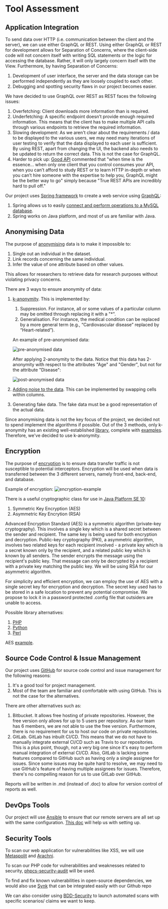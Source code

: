 # Tool Assessment

## Application Integration

To send data over HTTP (i.e. communication between the client and the server), we can use either GraphQL or REST. Using either GraphQL or REST for development allows for Separation of Concerns, where the client-side code will not concern itself with writing SQL statements or the logic for accessing the database. Rather, it will only largely concern itself with the View. Furthermore, by having Separation of Concerns: 
1. Development of user interface, the server and the data storage can be performed independently as they are loosely coupled to each other.
1. Debugging and spotting security flaws in our project becomes easier.

We have decided to use GraphQL over REST as REST faces the following issues:
1. Overfetching: Client downloads more information than is required.
1. Underfetching: A specific endpoint doesn’t provide enough required information. This means that the client has to make multiple API calls through various endpoints to retrieve the required information.
1. Slowing development: As we aren't clear about the requirements / data to be displayed to the various users, we may need many iterations of user testing to verify that the data displayed to each user is sufficient. By using REST, apart from changing the UI, the backend also needs to be updated to return the correct data. This is not the case for GraphQL.
1. Harder to pick up: [Good API](https://blog.goodapi.co/rest-vs-graphql-a-critical-review-5f77392658e7) commented that "when time is the essence... when only one client that you control consumes your API, when you can’t afford to study REST or to learn HTTP in-depth or when you can’t hire someone with the expertise to help you, GraphQL might be the better way to go" simply because "True REST APIs are incredibly hard to pull off."

Our project uses [Spring framework](https://spring.io/) to create a web service using [GraphQL](https://www.baeldung.com/spring-graphql):
1. Spring allows us to easily [connect and perform operations to a MySQL database](https://dev.to/sambenskin/howto-integrate-a-mysql-database-into-your-java-spring-boot-graphql-service-26c).
1. Spring works on Java platform, and most of us are familiar with Java.

## Anonymising Data

The purpose of [anonymising](http://kau.diva-portal.org/smash/get/diva2:1043735/FULLTEXT01.pdf) data is to make it impossible to:
1. Single out an individual in the dataset. 
1. Link records concerning the same individual.
1. Infer the value of one attribute based on other values.

This allows for researchers to retrieve data for research purposes without violating privacy concerns.

There are 3 ways to ensure anonymity of data:
1. [k-anonymity](https://en.wikipedia.org/wiki/K-anonymity). This is implemented by:
    1. Suppression. For instance, all or some values of a particular column may be omitted through replacing it with a "\*".
    1. Generalisation. For instance, the medical condition can be replaced by a more general term (e.g., “Cardiovascular disease” replaced by “Heart-related”).
    
    An example of pre-anonymised data:
    
    ![pre-anonymised data](https://github.com/IFS4205-2018-Sem1-Team1/first-report/raw/master/images/pre_anonymisation.png)
    
    After applying 2-anonymity to the data. Notice that this data has 2-anonymity with respect to the attributes "Age" and "Gender", but not for the attribute "Disease":
    
    ![post-anonymised data](https://github.com/IFS4205-2018-Sem1-Team1/first-report/raw/master/images/post_anonymisation.png)

1. [Adding noise to the data](https://link.springer.com/article/10.1186/s40537-017-0110-7). This can be implemented by swapping cells within columns.

1. Generating fake data. The fake data must be a good representation of the actual data.

Since anonymising data is not the key focus of the project, we decided not to spend implement the algorithms if possible. Out of the 3 methods, only k-anonymity has an existing well-established [library](https://arx.deidentifier.org/overview/), complete with [examples](https://github.com/arx-deidentifier/arx/tree/master/src/example/org/deidentifier/arx/examples). Therefore, we've decided to use k-anonymity.

## Encryption

The purpose of [encryption](https://en.wikipedia.org/wiki/Encryption) is to ensure data transfer traffic is not susceptible to potential interceptors. Encryption will be used when data is transferred between the 3 different servers, namely front-end, back-end, and database.

Example of encryption:
![encryption-example](https://github.com/IFS4205-2018-Sem1-Team1/first-report/raw/master/images/public_key_encryption_keys.png)

There is a useful cryptographic class for use in [Java Platform SE 10](https://docs.oracle.com/javase/10/docs/api/javax/crypto/Cipher.html):
1. Symmetric Key Encryption (AES)
1. Asymmetric Key Encrytion (RSA)

Advanced Encryption Standard (AES) is a symmetric algorithm (private-key cryptography). This involves a single key which is a shared secret between the sender and recipient. The same key is being used for both encryption and decryption. Public-key cryptography (PKI), a asymmetric algorithm, involves two related keys for each recipient involved - a private key which is a secret known only by the recipient, and a related public key which is known by all senders. The sender encrypts the message using the recipient's public key. That message can only be decrypted by a recipient with a private key matching the public key. We will be using RSA for our asymmetric algorithm.

For simplicity and efficient encryption, we can employ the use of AES with a single secret key for encryption and decryption. The secret key used has to be stored in a safe location to prevent any potential compromise. We propose to lock it in a password protected .config file that outsiders are unable to access.

Possible library alternatives:
1. [PHP](http://php.net/manual/en/refs.crypto.php)
1. [Python](https://docs.python.org/3/library/crypto.html)
1. [Perl](https://perldoc.perl.org/functions/crypt.html)

AES [example](https://aesencryption.net/).

## Source Code Control & Issue Management

Our project uses [GitHub](https://github.com/IFS4205-2018-Sem1-Team1) for source code control and issue management for the following reasons:
1. It's a good tool for project management.
1. Most of the team are familiar and comfortable with using GitHub. This is not the case for the alternatives.

There are other alternatives such as:
1. Bitbucket. It allows free hosting of private repositories. However, the free version only allows for up to 5 users per repository. As our team has 6 members, we are not able to use the free version. Furthermore, there is no requirement for us to host our code on private repositories.
1. GitLab. GitLab has inbuilt CI/CD. This means that we do not have to manually integrate external CI/CD such as Travis to our repositories. This is a plus point, though, not a very big one since it's easy to perform manual integration of external CI/CD. 
Also, GitLab is lacking some features compared to GitHub such as having only a single assignee for issues. Since some issues may be quite hard to resolve, we may need to use GitHub's feature of having multiple assignees for issues. 
Therefore, there's no compelling reason for us to use GitLab over GitHub.

Reports will be written in .md (instead of .doc) to allow for version control of reports as well.

## DevOps Tools

Our project will use [Ansible](https://www.ansible.com/) to ensure that our remote servers are all set up with the same configuration.  [This doc](https://docs.ansible.com/ansible/2.5/user_guide/intro_getting_started.html) will help us with setting up. 

## Security Tools

To scan our web application for vulnerabilities like XSS, we will use [Metaspolit](https://www.metasploit.com/) and [Arachni](http://www.arachni-scanner.com/). 

To scan our PHP code for vulnerabilities and weaknesses related to security, [phpcs-security-audit](https://github.com/FloeDesignTechnologies/phpcs-security-audit) will be used. 

To find and fix known vulnerabilities in open-source dependencies, we would also use [Synk](https://github.com/Snyk/) that can be integrated easily with our Github repo

We can also consider using [BDD-Security](https://www.continuumsecurity.net/bdd-security/) to launch automated scans with specific scenarios/ claims we want to keep. 
